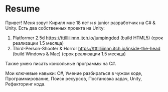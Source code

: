 # Resume
Привет! Меня зовут Кирилл мне 18 лет и я junior разработчик на C# & Unity.
Есть два собственных проекта на Unity:
1. Platformer 2.5d https://tttllliiinnn.itch.io/jumpingded (build HTML5) (срок реализации 1.5 месяца)
2. Third-Person-Shooter & Horror https://tttllliiinnn.itch.io/inside-the-head (build Windows & Mac) (срок реализации 1.5 месяца)
   
Также умею писать консольные программы на C#.

Мои ключевые навыки: C#, Умение разбираться в чужом коде, Программирование, Поиск ресурсов, Постановка задач, Unity, Рефакторинг кода.
